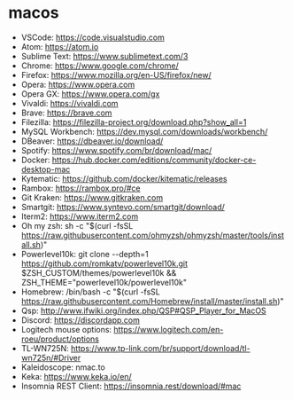# macos

- VSCode: https://code.visualstudio.com
- Atom: https://atom.io
- Sublime Text: https://www.sublimetext.com/3
- Chrome: https://www.google.com/chrome/
- Firefox: https://www.mozilla.org/en-US/firefox/new/
- Opera: https://www.opera.com
- Opera GX: https://www.opera.com/gx
- Vivaldi: https://vivaldi.com
- Brave: https://brave.com
- Filezilla: https://filezilla-project.org/download.php?show_all=1
- MySQL Workbench: https://dev.mysql.com/downloads/workbench/
- DBeaver: https://dbeaver.io/download/
- Spotify: https://www.spotify.com/br/download/mac/
- Docker: https://hub.docker.com/editions/community/docker-ce-desktop-mac
- Kytematic: https://github.com/docker/kitematic/releases
- Rambox: https://rambox.pro/#ce
- Git Kraken: https://www.gitkraken.com
- Smartgit: https://www.syntevo.com/smartgit/download/
- Iterm2: https://www.iterm2.com
- Oh my zsh: sh -c "$(curl -fsSL https://raw.githubusercontent.com/ohmyzsh/ohmyzsh/master/tools/install.sh)"
- Powerlevel10k: git clone --depth=1 https://github.com/romkatv/powerlevel10k.git $ZSH_CUSTOM/themes/powerlevel10k && ZSH_THEME="powerlevel10k/powerlevel10k"
- Homebrew: /bin/bash -c "$(curl -fsSL https://raw.githubusercontent.com/Homebrew/install/master/install.sh)"
- Qsp: http://www.ifwiki.org/index.php/QSP#QSP_Player_for_MacOS
- Discord: https://discordapp.com
- Logitech mouse options: https://www.logitech.com/en-roeu/product/options
- TL-WN725N: https://www.tp-link.com/br/support/download/tl-wn725n/#Driver
- Kaleidoscope: nmac.to
- Keka: https://www.keka.io/en/
- Insomnia REST Client: https://insomnia.rest/download/#mac
